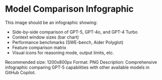 # Model Comparison Infographic

This image should be an infographic showing:
- Side-by-side comparison of GPT-5, GPT-4o, and GPT-4 Turbo
- Context window sizes (bar chart)
- Performance benchmarks (SWE-bench, Aider Polyglot)
- Feature comparison matrix
- Visual icons for reasoning mode, output limits, etc.

Recommended size: 1200x800px
Format: PNG
Description: Comprehensive infographic comparing GPT-5 capabilities with other available models in GitHub Copilot.